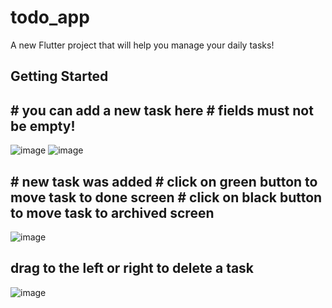 # todo_app

A new Flutter project that will help you manage your daily tasks!

## Getting Started
## # you can add a new task here     # fields must not be empty!
![image](https://github.com/HebaAshraf0/ChatApp/assets/88686875/6561350d-8139-497e-9ee8-57b3b844c147) ![image](https://github.com/HebaAshraf0/ChatApp/assets/88686875/b42eccdb-b6e7-465e-91ca-d0b78bd29c59)
## # new task was added    # click on green button to move task to done screen # click on black button to move task to archived screen
![image](https://github.com/HebaAshraf0/ChatApp/assets/88686875/21290d34-0747-47cf-9830-e9251990365e)

## drag to the left or right to delete a task
![image](https://github.com/HebaAshraf0/ChatApp/assets/88686875/c0040d0f-cad6-4cce-bbdc-50a9fb2cb22a)
